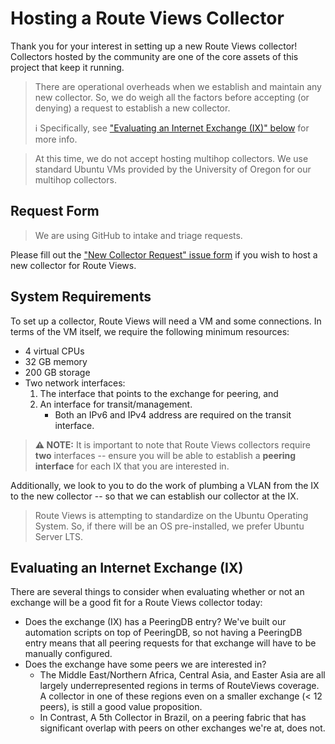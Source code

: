 
# Hosting a Route Views Collector

Thank you for your interest in setting up a new Route Views collector!
Collectors hosted by the community are one of the core assets of this project that keep it running.

> There are operational overheads when we establish and maintain any new collector.
> So, we do weigh all the factors before accepting (or denying) a request to establish a new collector.
>
> ℹ Specifically, see ["Evaluating an Internet Exchange (IX)" below](#evaluating-an-internet-exchange-ix) for more info.

> At this time, we do not accept hosting multihop collectors.
> We use standard Ubuntu VMs provided by the University of Oregon for our multihop collectors.

## Request Form

> We are using GitHub to intake and triage requests.

Please fill out the ["New Collector Request" issue form](https://github.com/routeviews/issues/issues/new?assignees=&labels=collector%28s%29&template=new-collector.yml&title=New+Collector) if you wish to host a new collector for Route Views.

## System Requirements

To set up a collector, Route Views will need a VM and some connections. 
In terms of the VM itself, we require the following minimum resources:

* 4 virtual CPUs
* 32 GB memory
* 200 GB storage 
* Two network interfaces:
  1. The interface that points to the exchange for peering, and 
  2. An interface for transit/management. 
     * Both an IPv6 and IPv4 address are required on the transit interface.

> **⚠ NOTE:** It is important to note that Route Views collectors require **two** interfaces -- ensure you will be able to establish a **peering interface** for each IX that you are interested in.

Additionally, we look to you to do the work of plumbing a VLAN from the IX to the new collector -- so that we can establish our collector at the IX.

> Route Views is attempting to standardize on the Ubuntu Operating System.
> So, if there will be an OS pre-installed, we prefer Ubuntu Server LTS.

## Evaluating an Internet Exchange (IX)

There are several things to consider when evaluating whether or not an exchange will be a good fit for a Route Views collector today:

- Does the exchange (IX) has a PeeringDB entry?
  We've built our automation scripts on top of PeeringDB, so not having a PeeringDB entry means that all peering requests for that exchange will have to be manually configured.
- Does the exchange have some peers we are interested in?
  * The Middle East/Northern Africa, Central Asia, and Easter Asia are all largely underrepresented regions in terms of RouteViews coverage. A collector in one of these regions even on a smaller exchange (< 12 peers), is still a good value proposition. 
  * In Contrast, A 5th Collector in Brazil, on a peering fabric that has significant overlap with peers on other exchanges we're at, does not.
